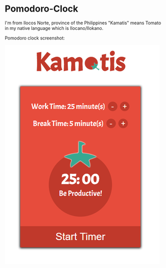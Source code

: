 # Pomodoro-Clock

I'm from Ilocos Norte, province of the Philippines "Kamatis" means Tomato in my native language which is Ilocano/Ilokano.

Pomodoro clock screenshot:

![](pomodoro-ss.png)
